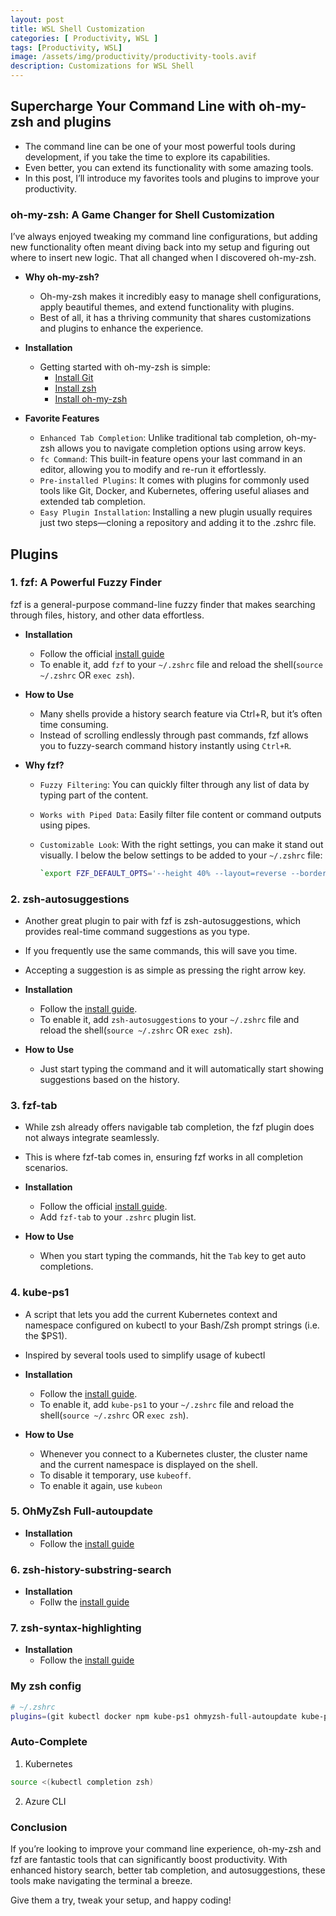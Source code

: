 ```yaml
---
layout: post
title: WSL Shell Customization
categories: [ Productivity, WSL ]
tags: [Productivity, WSL]
image: /assets/img/productivity/productivity-tools.avif
description: Customizations for WSL Shell 
---
```


## Supercharge Your Command Line with oh-my-zsh and plugins

- The command line can be one of your most powerful tools during development, if you take the time to explore its capabilities.
- Even better, you can extend its functionality with some amazing tools.
- In this post, I’ll introduce my favorites tools and plugins to improve your productivity.

### oh-my-zsh: A Game Changer for Shell Customization

I’ve always enjoyed tweaking my command line configurations, but adding new functionality often meant diving back into my setup and figuring out where to insert new logic. That all changed when I discovered oh-my-zsh.

- **Why oh-my-zsh?**
  - Oh-my-zsh makes it incredibly easy to manage shell configurations, apply beautiful themes, and extend functionality with plugins.
  - Best of all, it has a thriving community that shares customizations and plugins to enhance the experience.

- **Installation**
  - Getting started with oh-my-zsh is simple:
    - [Install Git](https://git-scm.com/book/en/v2/Getting-Started-Installing-Git)
    - [Install zsh](https://github.com/ohmyzsh/ohmyzsh/wiki/Installing-ZSH)
    - [Install oh-my-zsh](https://github.com/ohmyzsh/ohmyzsh#basic-installation)

- **Favorite Features**
  - `Enhanced Tab Completion`: Unlike traditional tab completion, oh-my-zsh allows you to navigate completion options using arrow keys.
  - `fc Command`: This built-in feature opens your last command in an editor, allowing you to modify and re-run it effortlessly.
  - `Pre-installed Plugins`: It comes with plugins for commonly used tools like Git, Docker, and Kubernetes, offering useful aliases and extended tab completion.
  - `Easy Plugin Installation`: Installing a new plugin usually requires just two steps—cloning a repository and adding it to the .zshrc file.

## Plugins

### 1. fzf: A Powerful Fuzzy Finder

fzf is a general-purpose command-line fuzzy finder that makes searching through files, history, and other data effortless.

- **Installation**
  - Follow the official [install guide](https://github.com/junegunn/fzf#installation)
  - To enable it, add `fzf` to your `~/.zshrc` file and reload the shell(`source ~/.zshrc` OR `exec zsh`).

- **How to Use**
  - Many shells provide a history search feature via Ctrl+R, but it’s often time consuming.
  - Instead of scrolling endlessly through past commands, fzf allows you to fuzzy-search command history instantly using `Ctrl+R`.

- **Why fzf?**
  - `Fuzzy Filtering`: You can quickly filter through any list of data by typing part of the content.
  - `Works with Piped Data`: Easily filter file content or command outputs using pipes.
  - `Customizable Look`: With the right settings, you can make it stand out visually. I below the below settings to be added to your `~/.zshrc` file:

    ```sh
    `export FZF_DEFAULT_OPTS='--height 40% --layout=reverse --border'`
    ```

### 2. zsh-autosuggestions

- Another great plugin to pair with fzf is zsh-autosuggestions, which provides real-time command suggestions as you type.
- If you frequently use the same commands, this will save you time.
- Accepting a suggestion is as simple as pressing the right arrow key.

- **Installation**
  - Follow the [install guide](https://github.com/zsh-users/zsh-autosuggestions/blob/master/INSTALL.md).
  - To enable it, add `zsh-autosuggestions` to your `~/.zshrc` file and reload the shell(`source ~/.zshrc` OR `exec zsh`).

- **How to Use**
  - Just start typing the command and it will automatically start showing suggestions based on the history.

### 3. fzf-tab

- While zsh already offers navigable tab completion, the fzf plugin does not always integrate seamlessly.
- This is where fzf-tab comes in, ensuring fzf works in all completion scenarios.

- **Installation**
  - Follow the official [install guide](https://github.com/Aloxaf/fzf-tab#install).
  - Add `fzf-tab` to your `.zshrc` plugin list.

- **How to Use**
  - When you start typing the commands, hit the `Tab` key to get auto completions.

### 4. kube-ps1

- A script that lets you add the current Kubernetes context and namespace configured on kubectl to your Bash/Zsh prompt strings (i.e. the $PS1).
- Inspired by several tools used to simplify usage of kubectl

- **Installation**
  - Follow the [install guide](https://github.com/jonmosco/kube-ps1).
  - To enable it, add `kube-ps1` to your `~/.zshrc` file and reload the shell(`source ~/.zshrc` OR `exec zsh`).
  
- **How to Use**
  - Whenever you connect to a Kubernetes cluster, the cluster name and the current namespace is displayed on the shell.
  - To disable it temporary, use `kubeoff`.
  - To enable it again, use `kubeon`

### 5. OhMyZsh Full-autoupdate

- **Installation**
  - Follow the [install guide](https://github.com/Pilaton/OhMyZsh-full-autoupdate)

### 6. zsh-history-substring-search

- **Installation**
  - Follw the [install guide](https://github.com/zsh-users/zsh-history-substring-search)

### 7. zsh-syntax-highlighting

- **Installation**
  - Follow the [install guide](https://github.com/zsh-users/zsh-syntax-highlighting)

### My zsh config

```sh
# ~/.zshrc
plugins=(git kubectl docker npm kube-ps1 ohmyzsh-full-autoupdate kube-ps1 azure fzf fzf-tab zsh-history-substring-search zsh-autosuggestions zsh-syntax-highlighting)
```

### Auto-Complete

1. Kubernetes

```sh
source <(kubectl completion zsh)
```

2. Azure CLI


### Conclusion

If you’re looking to improve your command line experience, oh-my-zsh and fzf are fantastic tools that can significantly boost productivity. With enhanced history search, better tab completion, and autosuggestions, these tools make navigating the terminal a breeze.

Give them a try, tweak your setup, and happy coding!